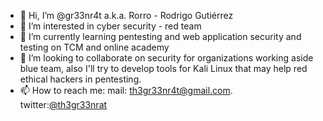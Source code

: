 - 👋 Hi, I’m @gr33nr4t a.k.a. Rorro - Rodrigo Gutiérrez
- 👀 I’m interested in cyber security - red team
- 🌱 I’m currently learning pentesting and web application security and testing on TCM and online academy
- 💞️ I’m looking to collaborate on security for organizations working aside blue team, also I'll try to develop tools for Kali Linux that may help red ethical hackers in pentesting.
- 📫 How to reach me: mail: th3gr33nr4t@gmail.com. twitter:[@th3gr33nrat](https://twitter.com/th3gr33nrat)
